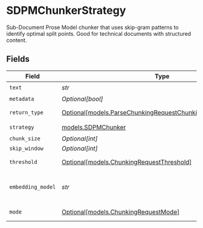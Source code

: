 # SDPMChunkerStrategy

Sub-Document Prose Model chunker that uses skip-gram patterns to identify optimal split points. Good for technical documents with structured content.


## Fields

| Field                                                                                                                         | Type                                                                                                                          | Required                                                                                                                      | Description                                                                                                                   |
| ----------------------------------------------------------------------------------------------------------------------------- | ----------------------------------------------------------------------------------------------------------------------------- | ----------------------------------------------------------------------------------------------------------------------------- | ----------------------------------------------------------------------------------------------------------------------------- |
| `text`                                                                                                                        | *str*                                                                                                                         | :heavy_check_mark:                                                                                                            | The text content to be chunked                                                                                                |
| `metadata`                                                                                                                    | *Optional[bool]*                                                                                                              | :heavy_minus_sign:                                                                                                            | Whether to include metadata for each chunk                                                                                    |
| `return_type`                                                                                                                 | [Optional[models.ParseChunkingRequestChunkingRequestReturnType]](../models/parsechunkingrequestchunkingrequestreturntype.md)  | :heavy_minus_sign:                                                                                                            | Return format: chunks (with metadata) or texts (plain strings)                                                                |
| `strategy`                                                                                                                    | [models.SDPMChunker](../models/sdpmchunker.md)                                                                                | :heavy_check_mark:                                                                                                            | N/A                                                                                                                           |
| `chunk_size`                                                                                                                  | *Optional[int]*                                                                                                               | :heavy_minus_sign:                                                                                                            | Maximum tokens per chunk                                                                                                      |
| `skip_window`                                                                                                                 | *Optional[int]*                                                                                                               | :heavy_minus_sign:                                                                                                            | Window size for skip-gram patterns                                                                                            |
| `threshold`                                                                                                                   | [Optional[models.ChunkingRequestThreshold]](../models/chunkingrequestthreshold.md)                                            | :heavy_minus_sign:                                                                                                            | Similarity threshold for grouping (0-1) or "auto" for automatic detection                                                     |
| `embedding_model`                                                                                                             | *str*                                                                                                                         | :heavy_check_mark:                                                                                                            | Embedding model to use for semantic similarity. (Available embedding models)[https://docs.orq.ai/docs/proxy#embedding-models] |
| `mode`                                                                                                                        | [Optional[models.ChunkingRequestMode]](../models/chunkingrequestmode.md)                                                      | :heavy_minus_sign:                                                                                                            | Chunking mode: window-based or sentence-based similarity                                                                      |